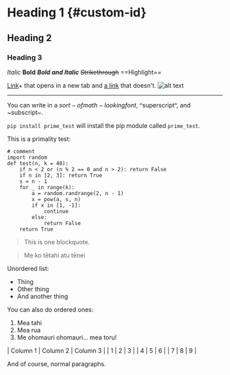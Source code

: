 # Heading 1 {#custom-id}
## Heading 2
### Heading 3

*Italic*
**Bold**
***Bold and Italic***
~~Strikethrough~~
==Highlight==

[Link](https://tobyck.surge.sh)+ that opens in a new tab
and [a link](https://tobyck.surge.sh) that doesn't.
![alt text](https://tobyck.surge.sh/TobyFavicon.png)

---

You can write in a $sort-of math-looking font$, ^superscript^, and ~subscript~.

`pip install prime_test` will install the pip module called `prime_test`.

This is a primality test:
```
# comment
import random
def test(n, k = 40):
    if n < 2 or (n % 2 == 0 and n > 2): return False
    if n in [2, 3]: return True
    s = n - 1
    for _ in range(k):
        a = random.randrange(2, n - 1)
        x = pow(a, s, n)
        if x in [1, -1]:
            continue
        else:
            return False
    return True
```

> This is one 
> blockquote.

> Me ko tētahi atu tēnei

Unordered list:
- Thing
- Other thing
- And another thing

You can also do ordered ones:

1. Mea tahi
2. Mea rua
3. Me ohomauri ohomauri... mea toru! 

| Column 1 | Column 2 | Column 3 |
| 1        | 2        | 3        |
| 4        | 5        | 6        |
| 7        | 8        | 9        |

And of course,
normal paragraphs.